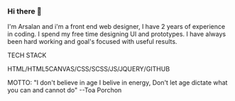 ### Hi there 👋


I'm Arsalan and i'm a front end web designer, I have 2 years of experience in coding.
I spend my free time designing UI and prototypes.
I have always been hard working and goal's focused with useful results.







TECH STACK

HTML/HTML5CANVAS/CSS/SCSS/JS/JQUERY/GITHUB


MOTTO:
"I don't believe in age I belive in energy, Don't let age dictate what you can and cannot do"
--Toa Porchon
